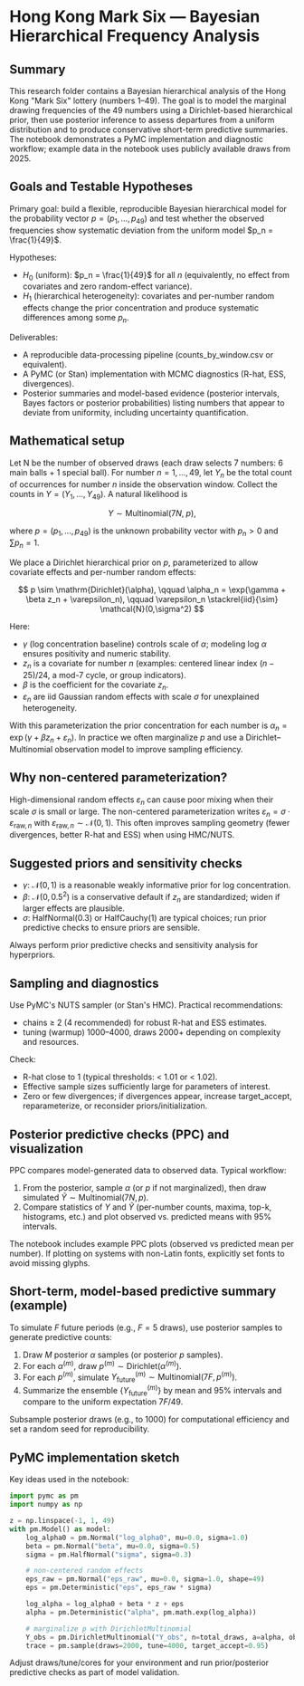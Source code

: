 # Hong Kong Mark Six — Bayesian Hierarchical Frequency Analysis

## Summary

This research folder contains a Bayesian hierarchical analysis of the Hong Kong "Mark Six" lottery (numbers 1–49). The goal is to model the marginal drawing frequencies of the 49 numbers using a Dirichlet-based hierarchical prior, then use posterior inference to assess departures from a uniform distribution and to produce conservative short-term predictive summaries. The notebook demonstrates a PyMC implementation and diagnostic workflow; example data in the notebook uses publicly available draws from 2025.

## Goals and Testable Hypotheses

Primary goal: build a flexible, reproducible Bayesian hierarchical model for the probability vector $p = (p_1,...,p_{49})$ and test whether the observed frequencies show systematic deviation from the uniform model $p_n = \frac{1}{49}$.

Hypotheses:

- $H_0$ (uniform): $p_n = \frac{1}{49}$ for all $n$ (equivalently, no effect from covariates and zero random-effect variance).
- $H_1$ (hierarchical heterogeneity): covariates and per-number random effects change the prior concentration and produce systematic differences among some $p_n$.

Deliverables:

- A reproducible data-processing pipeline (counts_by_window.csv or equivalent).
- A PyMC (or Stan) implementation with MCMC diagnostics (R-hat, ESS, divergences).
- Posterior summaries and model-based evidence (posterior intervals, Bayes factors or posterior probabilities) listing numbers that appear to deviate from uniformity, including uncertainty quantification.

## Mathematical setup

Let N be the number of observed draws (each draw selects 7 numbers: 6 main balls + 1 special ball). For number $n = 1,...,49$, let $Y_n$ be the total count of occurrences for number $n$ inside the observation window. Collect the counts in $Y = (Y_1,...,Y_{49})$. A natural likelihood is

$$
Y \sim \mathrm{Multinomial}(7N,\; p),
$$

where $p = (p_1,...,p_{49})$ is the unknown probability vector with $p_n > 0$ and $\sum p_n = 1$.

We place a Dirichlet hierarchical prior on $p$, parameterized to allow covariate effects and per-number random effects:

$$
p \sim \mathrm{Dirichlet}(\alpha),
\qquad \alpha_n = \exp(\gamma + \beta z_n + \varepsilon_n),
\qquad \varepsilon_n \stackrel{iid}{\sim} \mathcal{N}(0,\sigma^2)
$$

Here:

- $\gamma$ (log concentration baseline) controls scale of $\alpha$; modeling log $\alpha$ ensures positivity and numeric stability.
- $z_n$ is a covariate for number $n$ (examples: centered linear index $(n-25)/24$, a mod-7 cycle, or group indicators).
- $\beta$ is the coefficient for the covariate $z_n$.
- $\varepsilon_n$ are iid Gaussian random effects with scale $\sigma$ for unexplained heterogeneity.

With this parameterization the prior concentration for each number is $\alpha_n = \exp(\gamma + \beta z_n + \varepsilon_n)$. In practice we often marginalize $p$ and use a Dirichlet–Multinomial observation model to improve sampling efficiency.

## Why non-centered parameterization?

High-dimensional random effects $\varepsilon_n$ can cause poor mixing when their scale $\sigma$ is small or large. The non-centered parameterization writes $\varepsilon_n = \sigma \cdot \varepsilon_{\text{raw},n}$ with $\varepsilon_{\text{raw},n} \sim \mathcal{N}(0,1)$. This often improves sampling geometry (fewer divergences, better R-hat and ESS) when using HMC/NUTS.

## Suggested priors and sensitivity checks

- $\gamma$: $\mathcal{N}(0,1)$ is a reasonable weakly informative prior for log concentration.
- $\beta$: $\mathcal{N}(0, 0.5^2)$ is a conservative default if $z_n$ are standardized; widen if larger effects are plausible.
- $\sigma$: HalfNormal(0.3) or HalfCauchy(1) are typical choices; run prior predictive checks to ensure priors are sensible.

Always perform prior predictive checks and sensitivity analysis for hyperpriors.

## Sampling and diagnostics

Use PyMC's NUTS sampler (or Stan's HMC). Practical recommendations:

- chains ≥ 2 (4 recommended) for robust R-hat and ESS estimates.
- tuning (warmup) 1000–4000, draws 2000+ depending on complexity and resources.

Check:

- R-hat close to 1 (typical thresholds: < 1.01 or < 1.02).
- Effective sample sizes sufficiently large for parameters of interest.
- Zero or few divergences; if divergences appear, increase target_accept, reparameterize, or reconsider priors/initialization.

## Posterior predictive checks (PPC) and visualization

PPC compares model-generated data to observed data. Typical workflow:

1. From the posterior, sample $\alpha$ (or $p$ if not marginalized), then draw simulated $\tilde{Y} \sim \text{Multinomial}(7N, p)$.
2. Compare statistics of $Y$ and $\tilde{Y}$ (per-number counts, maxima, top-k, histograms, etc.) and plot observed vs. predicted means with 95% intervals.

The notebook includes example PPC plots (observed vs predicted mean per number). If plotting on systems with non-Latin fonts, explicitly set fonts to avoid missing glyphs.

## Short-term, model-based predictive summary (example)

To simulate $F$ future periods (e.g., $F=5$ draws), use posterior samples to generate predictive counts:

1. Draw $M$ posterior $\alpha$ samples (or posterior $p$ samples).
2. For each $\alpha^{(m)}$, draw $p^{(m)} \sim \text{Dirichlet}(\alpha^{(m)})$.
3. For each $p^{(m)}$, simulate $Y_{\text{future}}^{(m)} \sim \text{Multinomial}(7F, p^{(m)})$.
4. Summarize the ensemble $\{Y_{\text{future}}^{(m)}\}$ by mean and 95% intervals and compare to the uniform expectation $7F/49$.

Subsample posterior draws (e.g., to 1000) for computational efficiency and set a random seed for reproducibility.

## PyMC implementation sketch

Key ideas used in the notebook:

```python
import pymc as pm
import numpy as np

z = np.linspace(-1, 1, 49)
with pm.Model() as model:
	log_alpha0 = pm.Normal("log_alpha0", mu=0.0, sigma=1.0)
	beta = pm.Normal("beta", mu=0.0, sigma=0.5)
	sigma = pm.HalfNormal("sigma", sigma=0.3)

	# non-centered random effects
	eps_raw = pm.Normal("eps_raw", mu=0.0, sigma=1.0, shape=49)
	eps = pm.Deterministic("eps", eps_raw * sigma)

	log_alpha = log_alpha0 + beta * z + eps
	alpha = pm.Deterministic("alpha", pm.math.exp(log_alpha))

	# marginalize p with DirichletMultinomial
	Y_obs = pm.DirichletMultinomial("Y_obs", n=total_draws, a=alpha, observed=y)
	trace = pm.sample(draws=2000, tune=4000, target_accept=0.95)
```

Adjust draws/tune/cores for your environment and run prior/posterior predictive checks as part of model validation.
